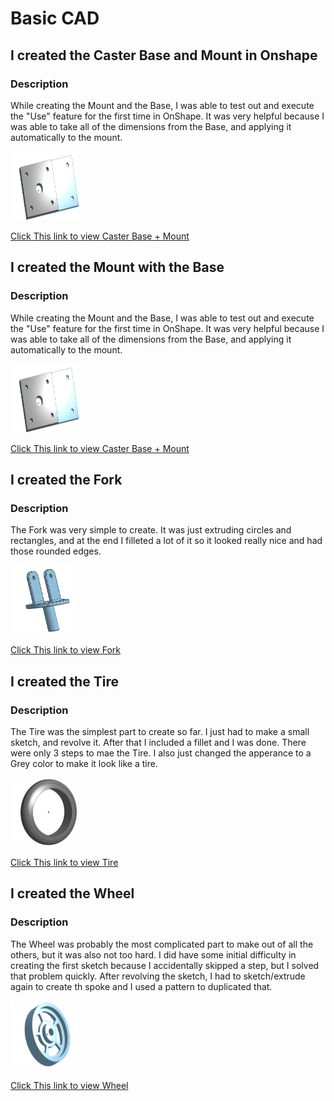 # Basic CAD


## I created the Caster Base and Mount in Onshape

### Description

While creating the Mount and the Base, I was able to test out and execute the "Use" feature for the first time in OnShape. It was very helpful because I was able to take all of the dimensions from the Base, and applying it automatically to the mount.

<img src="Caster-Images/Base-Mount.png" alt="Base-Mount" width="110" height="110">

[Click This link to view Caster Base + Mount](https://cvilleschools.onshape.com/documents/30f599c68d1a623d378a571f/w/de6902057127ae29103d8afc/e/022da94a1ce20d239f99b214)

## I created the Mount with the Base

### Description

While creating the Mount and the Base, I was able to test out and execute the "Use" feature for the first time in OnShape. It was very helpful because I was able to take all of the dimensions from the Base, and applying it automatically to the mount.

<img src="Caster-Images/Base-Mount.png" alt="Base-Mount" width="110" height="110">

[Click This link to view Caster Base + Mount](https://cvilleschools.onshape.com/documents/30f599c68d1a623d378a571f/w/de6902057127ae29103d8afc/e/022da94a1ce20d239f99b214)

## I created the Fork

### Description

The Fork was very simple to create. It was just extruding circles and rectangles, and at the end I filleted a lot of it so it looked really nice and had those rounded edges.

<img src="Caster-Images/Fork.png" alt="Fork" width="110" height="110">

[Click This link to view Fork](https://cvilleschools.onshape.com/documents/30f599c68d1a623d378a571f/w/de6902057127ae29103d8afc/e/2ca0eab6df75f58b86dc4f2d)

## I created the Tire

### Description

The Tire was the simplest part to create so far. I just had to make a small sketch, and revolve it. After that I included a fillet and I was done. There were only 3 steps to mae the Tire. I also just changed the apperance to a Grey color to make it look like a tire.

<img src="Caster-Images/Tire.png" alt="Tire" width="110" height="110">

[Click This link to view Tire](https://cvilleschools.onshape.com/documents/30f599c68d1a623d378a571f/w/de6902057127ae29103d8afc/e/ed003e8ebd534ca374608d4f)

## I created the Wheel

### Description

The Wheel was probably the most complicated part to make out of all the others, but it was also not too hard. I did have some initial difficulty in creating the first sketch because I accidentally skipped a step, but I solved that problem quickly. After revolving the sketch, I had to sketch/extrude again to create th spoke and I used a pattern to duplicated that.

<img src="Caster-Images/Wheel.png" alt="Wheel" width="110" height="110">

[Click This link to view Wheel](https://cvilleschools.onshape.com/documents/30f599c68d1a623d378a571f/w/de6902057127ae29103d8afc/e/7533e7b0779816ec0754e851)
